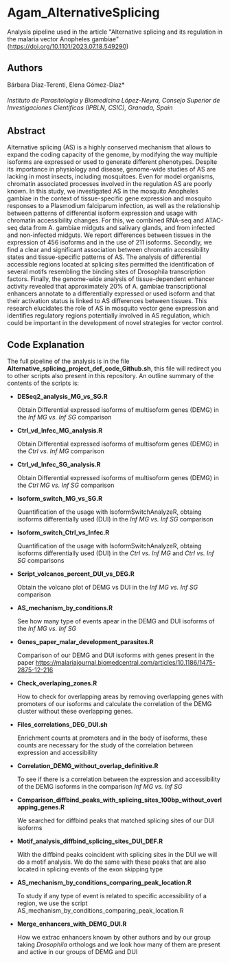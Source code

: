 # Agam_AlternativeSplicing
Analysis pipeline used in the article "Alternative splicing and its regulation in the malaria vector Anopheles gambiae"(https://doi.org/10.1101/2023.07.18.549290)
## Authors
Bárbara Díaz-Terenti, Elena Gómez-Díaz*
###### Instituto de Parasitología y Biomedicina López-Neyra, Consejo Superior de Investigaciones Científicas (IPBLN, CSIC), Granada, Spain

## Abstract
 
Alternative splicing (AS) is a highly conserved mechanism that allows to expand the coding capacity of the genome, by modifying the way multiple isoforms are expressed or used to generate different phenotypes. Despite its importance in physiology and disease, genome-wide studies of AS are lacking in most insects, including mosquitoes. Even for model organisms, chromatin associated processes involved in the regulation AS are poorly known. In this study, we investigated AS in the mosquito Anopheles gambiae in the context of tissue-specific gene expression and mosquito responses to a Plasmodium falciparum infection, as well as the relationship between patterns of differential isoform expression and usage with chromatin accessibility changes.  For this, we combined RNA-seq and ATAC-seq data from A. gambiae midguts and salivary glands, and from infected and non-infected midguts. We report differences between tissues in the expression of 456 isoforms and in the use of 211 isoforms. Secondly, we find a clear and significant association between chromatin accessibility states and tissue-specific patterns of AS. The analysis of differential accessible regions located at splicing sites permitted the identification of several motifs resembling the binding sites of Drosophila transcription factors. Finally, the genome-wide analysis of tissue-dependent enhancer activity revealed that approximately 20% of A. gambiae transcriptional enhancers annotate to a differentially expressed or used isoform and that their activation status is linked to AS differences between tissues. This research elucidates the role of AS in mosquito vector gene expression and identifies regulatory regions potentially involved in AS regulation, which could be important in the development of novel strategies for vector control.


## Code Explanation
 The full pipeline of the analysis is in the file **Alternative_splicing_project_def_code_Github.sh**, this file will redirect you to other scripts also present in this repository. An outline summary of the contents of the scripts is:

 - **DESeq2_analysis_MG_vs_SG.R**

   Obtain Differential expressed isoforms of multisoform genes (DEMG) in the _Inf MG vs. Inf SG_ comparison

 - **Ctrl_vd_Infec_MG_analysis.R**

   Obtain Differential expressed isoforms of multisoform genes (DEMG) in the _Ctrl vs. Inf MG_ comparison

 - **Ctrl_vd_Infec_SG_analysis.R**

   Obtain Differential expressed isoforms of multisoform genes (DEMG) in the _Ctrl MG vs. Inf SG_ comparison

 - **Isoform_switch_MG_vs_SG.R**

   Quantification of the usage with IsoformSwitchAnalyzeR, obtaing isoforms differentially used (DUI) in the _Inf MG vs. Inf SG_ comparison

 - **Isoform_switch_Ctrl_vs_Infec.R**

   Quantification of the usage with IsoformSwitchAnalyzeR, obtaing isoforms differentially used (DUI) in the _Ctrl vs. Inf MG_ and _Ctrl vs. Inf SG_ comparisons
   
 - **Script_volcanos_percent_DUI_vs_DEG.R**

   Obtain  the volcano plot of DEMG vs DUI in the _Inf MG vs. Inf SG_ comparison
   
 - **AS_mechanism_by_conditions.R**
   
   See how many type of events apear in the DEMG and DUI isoforms of the _Inf MG vs. Inf SG_

 - **Genes_paper_malar_development_parasites.R**

   Comparison of our DEMG and DUI isoforms with genes present in the paper https://malariajournal.biomedcentral.com/articles/10.1186/1475-2875-12-216

 + **Check_overlaping_zones.R**

   How to check for overlapping areas by removing overlapping genes with promoters of our isoforms and calculate the correlation of the DEMG cluster without these overlapping genes.

 - **Files_correlations_DEG_DUI.sh**

   Enrichment counts at promoters and in the body of isoforms, these counts are necessary for the study of the correlation between expression and accessibility
   
 - **Correlation_DEMG_without_overlap_definitive.R**

   To see if there is a correlation between the expression and accessibility of the DEMG isoforms in the comparison _Inf MG vs. Inf SG_ 

 - **Comparison_diffbind_peaks_with_splicing_sites_100bp_without_overlapping_genes.R**

   We searched for diffbind peaks that matched splicing sites of our DUI isoforms

 - **Motif_analysis_diffbind_splicing_sites_DUI_DEF.R**

   With the diffbind peaks coincident with splicing sites in the DUI we will do a motif analysis. We do the same with these peaks that are also located in splicing events of the exon skipping type

 * **AS_mechanism_by_conditions_comparing_peak_location.R**

   To study if any type of event is related to specific accessibility of a region, we use the script AS_mechanism_by_conditions_comparing_peak_location.R

 - **Merge_enhancers_with_DEMG_DUI.R**

   How we extrac enhancers known by other authors and by our group taking _Drosophila_ orthologs and we look how many of them are present and active in our groups of DEMG and DUI






 















